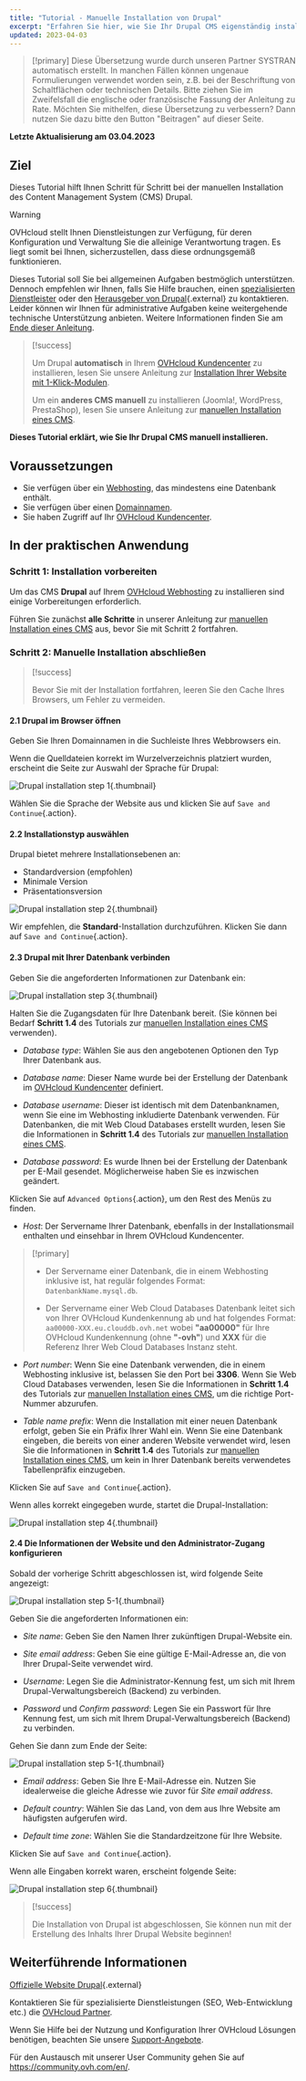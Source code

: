 ```yaml
---
title: "Tutorial - Manuelle Installation von Drupal"
excerpt: "Erfahren Sie hier, wie Sie Ihr Drupal CMS eigenständig installieren"
updated: 2023-04-03
---
```


> [!primary]
> Diese Übersetzung wurde durch unseren Partner SYSTRAN automatisch erstellt. In manchen Fällen können ungenaue Formulierungen verwendet worden sein, z.B. bei der Beschriftung von Schaltflächen oder technischen Details. Bitte ziehen Sie im Zweifelsfall die englische oder französische Fassung der Anleitung zu Rate. Möchten Sie mithelfen, diese Übersetzung zu verbessern? Dann nutzen Sie dazu bitte den Button "Beitragen" auf dieser Seite.
>


**Letzte Aktualisierung am 03.04.2023**

## Ziel

Dieses Tutorial hilft Ihnen Schritt für Schritt bei der manuellen Installation des Content Management System (CMS) Drupal.

> [!warning]
> OVHcloud stellt Ihnen Dienstleistungen zur Verfügung, für deren Konfiguration und Verwaltung Sie die alleinige Verantwortung tragen. Es liegt somit bei Ihnen, sicherzustellen, dass diese ordnungsgemäß funktionieren.
> 
> Dieses Tutorial soll Sie bei allgemeinen Aufgaben bestmöglich unterstützen. Dennoch empfehlen wir Ihnen, falls Sie Hilfe brauchen, einen [spezialisierten Dienstleister](https://partner.ovhcloud.com/de/directory/) oder den [Herausgeber von Drupal](https://www.drupal.org/support){.external} zu kontaktieren. Leider können wir Ihnen für administrative Aufgaben keine weitergehende technische Unterstützung anbieten. Weitere Informationen finden Sie am [Ende dieser Anleitung](#go-further).
>

> [!success]
>
> Um Drupal **automatisch** in Ihrem [OVHcloud Kundencenter](https://www.ovh.com/auth/?action=gotomanager&from=https://www.ovh.de/&ovhSubsidiary=de) zu installieren, lesen Sie unsere Anleitung zur [Installation Ihrer Website mit 1-Klick-Modulen](/pages/web/hosting/cms_install_1_click_modules).
>
> Um ein **anderes CMS manuell** zu installieren (Joomla!, WordPress, PrestaShop), lesen Sie unsere Anleitung zur [manuellen Installation eines CMS](/pages/web/hosting/cms_manual_installation).
>


**Dieses Tutorial erklärt, wie Sie Ihr Drupal CMS manuell installieren.**
 
## Voraussetzungen

- Sie verfügen über ein [Webhosting](https://www.ovhcloud.com/de/web-hosting/), das mindestens eine Datenbank enthält.
- Sie verfügen über einen [Domainnamen](https://www.ovhcloud.com/de/domains/).
- Sie haben Zugriff auf Ihr [OVHcloud Kundencenter](https://www.ovh.com/auth/?action=gotomanager&from=https://www.ovh.de/&ovhSubsidiary=de).
  
## In der praktischen Anwendung

### Schritt 1: Installation vorbereiten <a name="step1"></a>

Um das CMS **Drupal** auf Ihrem [OVHcloud Webhosting](https://www.ovhcloud.com/de/web-hosting/) zu installieren sind einige Vorbereitungen erforderlich.

Führen Sie zunächst **alle Schritte** in unserer Anleitung zur [manuellen Installation eines CMS](/pages/web/hosting/cms_manual_installation) aus, bevor Sie mit Schritt 2 fortfahren.

### Schritt 2: Manuelle Installation abschließen <a name="step2"></a>

> [!success]
>
> Bevor Sie mit der Installation fortfahren, leeren Sie den Cache Ihres Browsers, um Fehler zu vermeiden.
>

#### 2.1 Drupal im Browser öffnen

Geben Sie Ihren Domainnamen in die Suchleiste Ihres Webbrowsers ein.

Wenn die Quelldateien korrekt im Wurzelverzeichnis platziert wurden, erscheint die Seite zur Auswahl der Sprache für Drupal:

![Drupal installation step 1](images/Drupal-install-language-1.png){.thumbnail}

Wählen Sie die Sprache der Website aus und klicken Sie auf `Save and Continue`{.action}.

#### 2.2 Installationstyp auswählen

Drupal bietet mehrere Installationsebenen an:

- Standardversion (empfohlen)
- Minimale Version
- Präsentationsversion

![Drupal installation step 2](images/Drupal-install-profil-2.png){.thumbnail}

Wir empfehlen, die **Standard**-Installation durchzuführen. Klicken Sie dann auf `Save and Continue`{.action}.

#### 2.3 Drupal mit Ihrer Datenbank verbinden

Geben Sie die angeforderten Informationen zur Datenbank ein:

![Drupal installation step 3](images/Drupal-install-db-config-3.png){.thumbnail}

Halten Sie die Zugangsdaten für Ihre Datenbank bereit. (Sie können bei Bedarf **Schritt 1.4** des Tutorials zur [manuellen Installation eines CMS](/pages/web/hosting/cms_manual_installation) verwenden).

- *Database type*: Wählen Sie aus den angebotenen Optionen den Typ Ihrer Datenbank aus.

- *Database name*: Dieser Name wurde bei der Erstellung der Datenbank im [OVHcloud Kundencenter](https://www.ovh.com/auth/?action=gotomanager&from=https://www.ovh.de/&ovhSubsidiary=de) definiert.

- *Database username*: Dieser ist identisch mit dem Datenbanknamen, wenn Sie eine im Webhosting inkludierte Datenbank verwenden. Für Datenbanken, die mit Web Cloud Databases erstellt wurden, lesen Sie die Informationen in **Schritt 1.4** des Tutorials zur [manuellen Installation eines CMS](/pages/web/hosting/cms_manual_installation).

- *Database password*: Es wurde Ihnen bei der Erstellung der Datenbank per E-Mail gesendet. Möglicherweise haben Sie es inzwischen geändert.

Klicken Sie auf `Advanced Options`{.action}, um den Rest des Menüs zu finden.

- *Host*: Der Servername Ihrer Datenbank, ebenfalls in der Installationsmail enthalten und einsehbar in Ihrem OVHcloud Kundencenter.

> [!primary]
> 
> - Der Servername einer Datenbank, die in einem Webhosting inklusive ist, hat regulär folgendes Format: `DatenbankName.mysql.db`. 
>
> - Der Servername einer Web Cloud Databases Datenbank leitet sich von Ihrer OVHcloud Kundenkennung ab und hat folgendes Format: `aa00000-XXX.eu.clouddb.ovh.net` wobei **"aa00000"** für Ihre OVHcloud Kundenkennung (ohne **"-ovh"**) und **XXX** für die Referenz Ihrer Web Cloud Databases Instanz steht.
>

- *Port number*: Wenn Sie eine Datenbank verwenden, die in einem Webhosting inklusive ist, belassen Sie den Port bei **3306**. Wenn Sie Web Cloud Databases verwenden, lesen Sie die Informationen in **Schritt 1.4** des Tutorials zur [manuellen Installation eines CMS](/pages/web/hosting/cms_manual_installation), um die richtige Port-Nummer abzurufen.

- *Table name prefix*: Wenn die Installation mit einer neuen Datenbank erfolgt, geben Sie ein Präfix Ihrer Wahl ein. Wenn Sie eine Datenbank eingeben, die bereits von einer anderen Website verwendet wird, lesen Sie die Informationen in **Schritt 1.4** des Tutorials zur [manuellen Installation eines CMS](/pages/web/hosting/cms_manual_installation), um kein in Ihrer Datenbank bereits verwendetes Tabellenpräfix einzugeben.

Klicken Sie auf `Save and Continue`{.action}.

Wenn alles korrekt eingegeben wurde, startet die Drupal-Installation:

![Drupal installation step 4](images/Drupal-install-4.png){.thumbnail}

#### 2.4 Die Informationen der Website und den Administrator-Zugang konfigurieren

Sobald der vorherige Schritt abgeschlossen ist, wird folgende Seite angezeigt:

![Drupal installation step 5-1](images/Drupal-install-configure-site-5-1.png){.thumbnail}

Geben Sie die angeforderten Informationen ein:

- *Site name*: Geben Sie den Namen Ihrer zukünftigen Drupal-Website ein.

- *Site email address*: Geben Sie eine gültige E-Mail-Adresse an, die von Ihrer Drupal-Seite verwendet wird.

- *Username*: Legen Sie die Administrator-Kennung fest, um sich mit Ihrem Drupal-Verwaltungsbereich (Backend) zu verbinden.

- *Password* und *Confirm password*: Legen Sie ein Passwort für Ihre Kennung fest, um sich mit Ihrem Drupal-Verwaltungsbereich (Backend) zu verbinden.

Gehen Sie dann zum Ende der Seite:

![Drupal installation step 5-1](images/Drupal-install-configure-site-5-2.png){.thumbnail}

- *Email address*: Geben Sie Ihre E-Mail-Adresse ein. Nutzen Sie idealerweise die gleiche Adresse wie zuvor für *Site email address*.

- *Default country*: Wählen Sie das Land, von dem aus Ihre Website am häufigsten aufgerufen wird.

- *Default time zone*: Wählen Sie die Standardzeitzone für Ihre Website.

Klicken Sie auf `Save and Continue`{.action}.

Wenn alle Eingaben korrekt waren, erscheint folgende Seite:

![Drupal installation step 6](images/Drupal-install-ending-6.png){.thumbnail}

> [!success]
>
> Die Installation von Drupal ist abgeschlossen, Sie können nun mit der Erstellung des Inhalts Ihrer Drupal Website beginnen!
>

## Weiterführende Informationen <a name="go-further"></a>

[Offizielle Website Drupal](https://www.drupal.org/){.external}
 
Kontaktieren Sie für spezialisierte Dienstleistungen (SEO, Web-Entwicklung etc.) die [OVHcloud Partner](https://partner.ovhcloud.com/de/directory/).
 
Wenn Sie Hilfe bei der Nutzung und Konfiguration Ihrer OVHcloud Lösungen benötigen, beachten Sie unsere [Support-Angebote](https://www.ovhcloud.com/de/support-levels/).
 
Für den Austausch mit unserer User Community gehen Sie auf <https://community.ovh.com/en/>.
